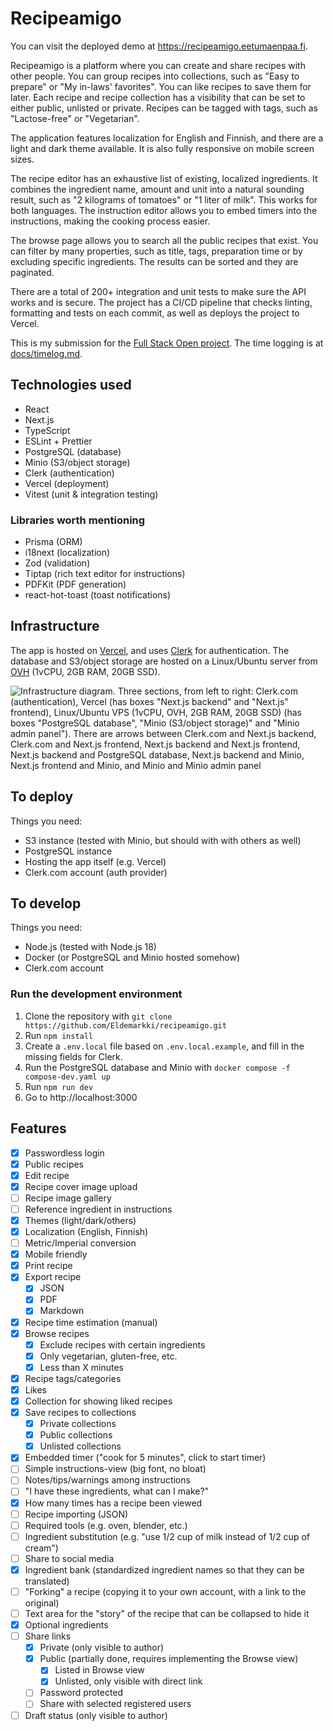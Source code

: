# Recipeamigo

You can visit the deployed demo at https://recipeamigo.eetumaenpaa.fi.

Recipeamigo is a platform where you can create and share recipes with other people. You can group recipes into collections, such as "Easy to prepare" or "My in-laws' favorites". You can like recipes to save them for later. Each recipe and recipe collection has a visibility that can be set to either public, unlisted or private. Recipes can be tagged with tags, such as "Lactose-free" or "Vegetarian".

The application features localization for English and Finnish, and there are a light and dark theme available. It is also fully responsive on mobile screen sizes.

The recipe editor has an exhaustive list of existing, localized ingredients. It combines the ingredient name, amount and unit into a natural sounding result, such as "2 kilograms of tomatoes" or "1 liter of milk". This works for both languages. The instruction editor allows you to embed timers into the instructions, making the cooking process easier.

The browse page allows you to search all the public recipes that exist. You can filter by many properties, such as title, tags, preparation time or by excluding specific ingredients. The results can be sorted and they are paginated.

There are a total of 200+ integration and unit tests to make sure the API works and is secure. The project has a CI/CD pipeline that checks linting, formatting and tests on each commit, as well as deploys the project to Vercel.

This is my submission for the [Full Stack Open project](https://fullstackopen.com/osa0/yleista#full-stack-harjoitustyo). The time logging is at [docs/timelog.md](./docs/timelog.md).

## Technologies used

- React
- Next.js
- TypeScript
- ESLint + Prettier
- PostgreSQL (database)
- Minio (S3/object storage)
- Clerk (authentication)
- Vercel (deployment)
- Vitest (unit & integration testing)

### Libraries worth mentioning

- Prisma (ORM)
- i18next (localization)
- Zod (validation)
- Tiptap (rich text editor for instructions)
- PDFKit (PDF generation)
- react-hot-toast (toast notifications)

## Infrastructure

The app is hosted on [Vercel](https://vercel.com/), and uses [Clerk](https://clerk.dev/) for authentication. The database and S3/object storage are hosted on a Linux/Ubuntu server from [OVH](https://ovhcloud.com/) (1vCPU, 2GB RAM, 20GB SSD).

![Infrastructure diagram. Three sections, from left to right: Clerk.com (authentication), Vercel (has boxes "Next.js backend" and "Next.js" frontend), Linux/Ubuntu VPS (1vCPU, OVH, 2GB RAM, 20GB SSD) (has boxes "PostgreSQL database", "Minio (S3/object storage)" and "Minio admin panel"). There are arrows between Clerk.com and Next.js backend, Clerk.com and Next.js frontend, Next.js backend and Next.js frontend, Next.js backend and PostgreSQL database, Next.js backend and Minio, Next.js frontend and Minio, and Minio and Minio admin panel](./docs/infrastructure.png)

## To deploy

Things you need:

- S3 instance (tested with Minio, but should with with others as well)
- PostgreSQL instance
- Hosting the app itself (e.g. Vercel)
- Clerk.com account (auth provider)

## To develop

Things you need:

- Node.js (tested with Node.js 18)
- Docker (or PostgreSQL and Minio hosted somehow)
- Clerk.com account

### Run the development environment

1. Clone the repository with `git clone https://github.com/Eldemarkki/recipeamigo.git`
2. Run `npm install`
3. Create a `.env.local` file based on `.env.local.example`, and fill in the missing fields for Clerk.
4. Run the PostgreSQL database and Minio with `docker compose -f compose-dev.yaml up`
5. Run `npm run dev`
6. Go to http://localhost:3000

## Features

- [x] Passwordless login
- [x] Public recipes
- [x] Edit recipe
- [x] Recipe cover image upload
- [ ] Recipe image gallery
- [ ] Reference ingredient in instructions
- [x] Themes (light/dark/others)
- [x] Localization (English, Finnish)
- [ ] Metric/Imperial conversion
- [x] Mobile friendly
- [x] Print recipe
- [x] Export recipe
  - [x] JSON
  - [x] PDF
  - [x] Markdown
- [x] Recipe time estimation (manual)
- [x] Browse recipes
  - [x] Exclude recipes with certain ingredients
  - [x] Only vegetarian, gluten-free, etc.
  - [x] Less than X minutes
- [x] Recipe tags/categories
- [x] Likes
- [x] Collection for showing liked recipes
- [x] Save recipes to collections
  - [x] Private collections
  - [x] Public collections
  - [x] Unlisted collections
- [x] Embedded timer ("cook for 5 minutes", click to start timer)
- [ ] Simple instructions-view (big font, no bloat)
- [ ] Notes/tips/warnings among instructions
- [ ] "I have these ingredients, what can I make?"
- [x] How many times has a recipe been viewed
- [ ] Recipe importing (JSON)
- [ ] Required tools (e.g. oven, blender, etc.)
- [ ] Ingredient substitution (e.g. "use 1/2 cup of milk instead of 1/2 cup of cream")
- [ ] Share to social media
- [x] Ingredient bank (standardized ingredient names so that they can be translated)
- [ ] "Forking" a recipe (copying it to your own account, with a link to the original)
- [ ] Text area for the "story" of the recipe that can be collapsed to hide it
- [x] Optional ingredients
- [ ] Share links
  - [x] Private (only visible to author)
  - [x] Public (partially done, requires implementing the Browse view)
    - [x] Listed in Browse view
    - [x] Unlisted, only visible with direct link
  - [ ] Password protected
  - [ ] Share with selected registered users
- [ ] Draft status (only visible to author)
